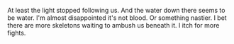 At least the light stopped following us. And the water down there seems to be water. I'm almost disappointed it's not blood. Or something nastier.
I bet there are more skeletons waiting to ambush us beneath it. I itch for more fights.

